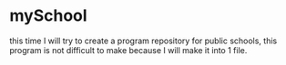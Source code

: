 # mySchool
this time I will try to create a program repository for public schools, this program is not difficult to make because I will make it into 1 file.
